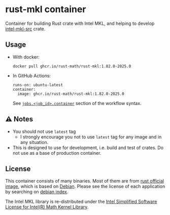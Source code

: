 rust-mkl container
===================

Container for building Rust crate with Intel MKL,
and helping to develop [intel-mkl-src](https://github.com/rust-math/intel-mkl-src) crate.

Usage
-----

- With docker:

  ```
  docker pull ghcr.io/rust-math/rust-mkl:1.82.0-2025.0
  ```

- In GitHub Actions:
  ```
  runs-on: ubuntu-latest
  container:
    image: ghcr.io/rust-math/rust-mkl:1.82.0-2025.0
  ```
  See [`jobs.<job_id>.container`](https://docs.github.com/en/actions/using-workflows/workflow-syntax-for-github-actions#jobsjob_idcontainer) section of the workflow syntax.

⚠️ Notes
--------

- You should not use `latest` tag
  - I strongly encourage you not to use `latest` tag for any image and in any situation.
- This is designed to use for development, i.e. build and test of crates.
  Do not use as a base of production container.

License
--------
This container consists of many binaries.
Most of them are from [rust official image](https://hub.docker.com/_/rust/),
which is based on [Debian](https://www.debian.org/).
Please see the license of each application by searching on [debian index](https://packages.debian.org/index).

The Intel MKL library is re-distributed under the [Intel Simplified Software License for Intel(R) Math Kernel Library](https://www.intel.com/content/www/us/en/developer/articles/license/end-user-license-agreement.html).
